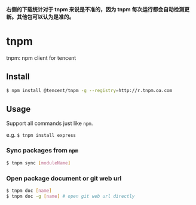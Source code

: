 **右侧的下载统计对于 tnpm 来说是不准的，因为 tnpm 每次运行都会自动检测更新。其他包可以认为是准的。**

tnpm
=======

tnpm: npm client for tencent

## Install

```bash
$ npm install @tencent/tnpm -g --registry=http://r.tnpm.oa.com
```

## Usage

Support all commands just like `npm`.

e.g. `$ tnpm install express`

### Sync packages from `npm`

```bash
$ tnpm sync [moduleName]
```

### Open package document or git web url

```bash
$ tnpm doc [name]
$ tnpm doc -g [name] # open git web url directly
```
